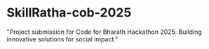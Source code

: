 # SkillRatha-cob-2025
"Project submission for Code for Bharath Hackathon 2025. Building innovative solutions for social impact."
